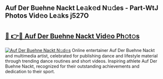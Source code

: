 ## Auf Der Buehne Nackt Le𝚊k𝚎d N𝚞𝚍es - Part-WtJ Photos Vid𝚎o Le𝚊ks j527O

# <h2><a href="http://fb1d9ld.evod.top/?m=Auf+Der+Buehne+Nackt">🔗 👉🔴 Auf Der Buehne Nackt Vid𝚎o Ph𝚘t𝚘s</a></h2>

[![Auf Der Buehne Nackt N𝚞d𝚎s](https://i.imgur.com/8V9OHl7.gif)](http://fb1d9ld.evod.top/?m=Auf+Der+Buehne+Nackt)
Online entertainer Auf Der Buehne Nackt and multimedia artist, celebrated for publishing dance and lifestyle material through trending dance routines and short videos. Inspiring athlete Auf Der Buehne Nackt, recognized for their outstanding achievements and dedication to their sport. 

